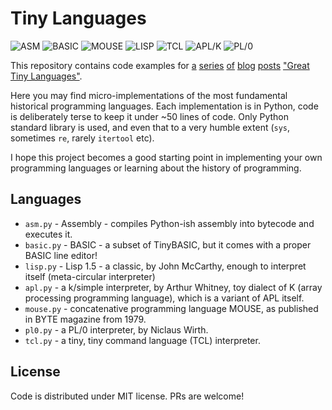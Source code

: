 # Tiny Languages

![ASM](https://img.shields.io/badge/ASM-38_LOC-green)
![BASIC](https://img.shields.io/badge/BASIC-50_LOC-green)
![MOUSE](https://img.shields.io/badge/MOUSE-50_LOC-green)
![LISP](https://img.shields.io/badge/LISP-39_LOC-green)
![TCL](https://img.shields.io/badge/TCL-48_LOC-green)
![APL/K](https://img.shields.io/badge/APL/K-45_LOC-green)
![PL/0](https://img.shields.io/badge/PL/0-74_LOC-yellow)

This repository contains code examples for [a](https://zserge.com/posts/langs-asm) [series](https://zserge.com/posts/langs-basic) [of](https://zserge.com/posts/langs-mouse) [blog](https://zserge.com/posts/langs-lisp) [posts](https://zserge.com/posts/langs-apl) ["Great Tiny Languages"](https://zserge.com/posts/langs-pl0/).

Here you may find micro-implementations of the most fundamental historical programming languages. Each implementation is in Python, code is deliberately terse to keep it under ~50 lines of code. Only Python standard library is used, and even that to a very humble extent (`sys`, sometimes `re`, rarely `itertool` etc).

I hope this project becomes a good starting point in implementing your own programming languages or learning about the history of programming.

## Languages

* `asm.py` - Assembly - compiles Python-ish assembly into bytecode and executes it.
* `basic.py` - BASIC - a subset of TinyBASIC, but it comes with a proper BASIC line editor!
* `lisp.py` - Lisp 1.5 - a classic, by John McCarthy, enough to interpret itself (meta-circular interpreter)
* `apl.py` - a k/simple interpreter, by Arthur Whitney, toy dialect of K (array processing programming language), which is a variant of APL itself.
* `mouse.py` - concatenative programming language MOUSE, as published in BYTE magazine from 1979.
* `pl0.py` - a PL/0 interpreter, by Niclaus Wirth.
* `tcl.py` - a tiny, tiny command language (TCL) interpreter.

## License

Code is distributed under MIT license. PRs are welcome!

